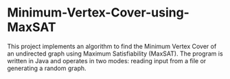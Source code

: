 # Minimum-Vertex-Cover-using-MaxSAT
This project implements an algorithm to find the Minimum Vertex Cover of an undirected graph using Maximum Satisfiability (MaxSAT). The program is written in Java and operates in two modes: reading input from a file or generating a random graph.
